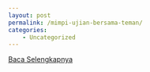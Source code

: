 ```yaml
---
layout: post
permalink: /mimpi-ujian-bersama-teman/
categories:
    - Uncategorized
---
```


[Baca Selengkapnya](/02)